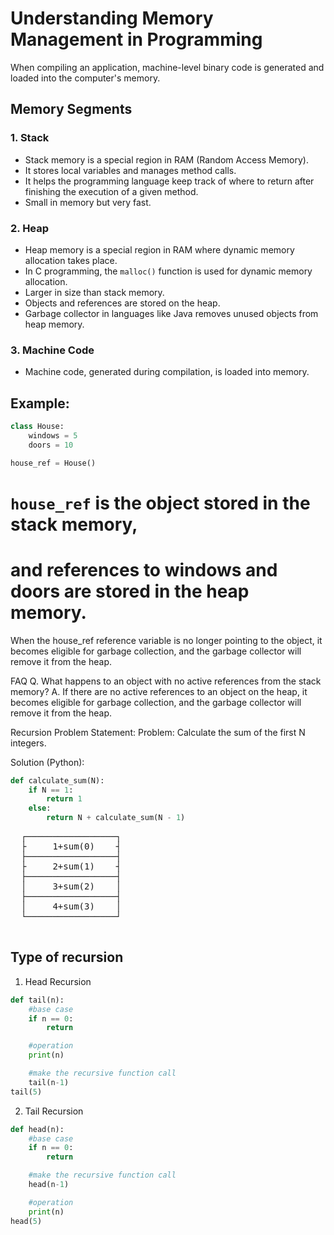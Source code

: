 # Understanding Memory Management in Programming

When compiling an application, machine-level binary code is generated and loaded into the computer's memory.

## Memory Segments

### 1. Stack

- Stack memory is a special region in RAM (Random Access Memory).
- It stores local variables and manages method calls.
- It helps the programming language keep track of where to return after finishing the execution of a given method.
- Small in memory but very fast.

### 2. Heap

- Heap memory is a special region in RAM where dynamic memory allocation takes place.
- In C programming, the `malloc()` function is used for dynamic memory allocation.
- Larger in size than stack memory.
- Objects and references are stored on the heap.
- Garbage collector in languages like Java removes unused objects from heap memory.

### 3. Machine Code

- Machine code, generated during compilation, is loaded into memory.

## Example:

```python
class House:
    windows = 5
    doors = 10

house_ref = House()

```
# `house_ref` is the object stored in the stack memory,
# and references to windows and doors are stored in the heap memory.
When the house_ref reference variable is no longer pointing to the object, it becomes eligible for garbage collection, and the garbage collector will remove it from the heap.

FAQ
Q. What happens to an object with no active references from the stack memory?
A. If there are no active references to an object on the heap, it becomes eligible for garbage collection, and the garbage collector will remove it from the heap.

Recursion Problem Statement:
Problem:
Calculate the sum of the first N integers.

Solution (Python):
```python
def calculate_sum(N):
    if N == 1:
        return 1
    else:
        return N + calculate_sum(N - 1)
```

<pre>
  ┌─────────────────┐
  ├     1+sum(0)    ┤
  ├─────────────────┤
  ├     2+sum(1)    ┤
  ├─────────────────┤
  │     3+sum(2)    │
  ├─────────────────┤
  │     4+sum(3)    │
  └─────────────────┘
  </pre>

## Type of recursion
1. Head Recursion
```python
def tail(n):
    #base case
    if n == 0:
        return 

    #operation
    print(n)

    #make the recursive function call
    tail(n-1)
tail(5)
```
2. Tail Recursion
```python
def head(n):
    #base case
    if n == 0:
        return 

    #make the recursive function call
    head(n-1)

    #operation
    print(n)
head(5)
```

